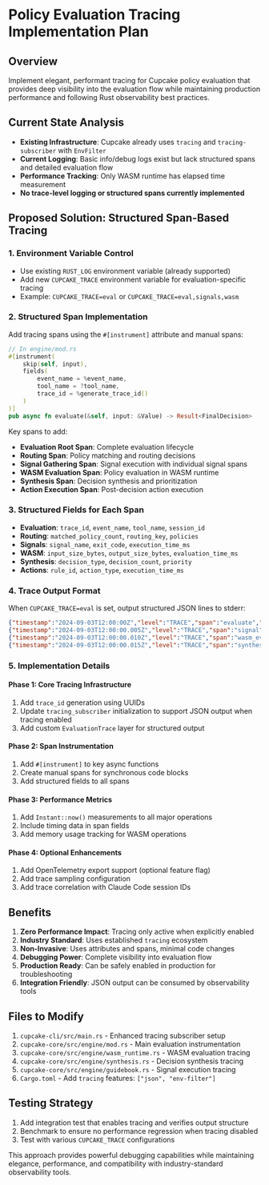 # Policy Evaluation Tracing Implementation Plan

## Overview

Implement elegant, performant tracing for Cupcake policy evaluation that provides deep visibility into the evaluation flow while maintaining production performance and following Rust observability best practices.

## Current State Analysis

- **Existing Infrastructure**: Cupcake already uses `tracing` and `tracing-subscriber` with `EnvFilter`
- **Current Logging**: Basic info/debug logs exist but lack structured spans and detailed evaluation flow
- **Performance Tracking**: Only WASM runtime has elapsed time measurement
- **No trace-level logging or structured spans currently implemented**

## Proposed Solution: Structured Span-Based Tracing

### 1. Environment Variable Control

- Use existing `RUST_LOG` environment variable (already supported)
- Add new `CUPCAKE_TRACE` environment variable for evaluation-specific tracing
- Example: `CUPCAKE_TRACE=eval` or `CUPCAKE_TRACE=eval,signals,wasm`

### 2. Structured Span Implementation

Add tracing spans using the `#[instrument]` attribute and manual spans:

```rust
// In engine/mod.rs
#[instrument(
    skip(self, input),
    fields(
        event_name = %event_name,
        tool_name = ?tool_name,
        trace_id = %generate_trace_id()
    )
)]
pub async fn evaluate(&self, input: &Value) -> Result<FinalDecision>
```

Key spans to add:
- **Evaluation Root Span**: Complete evaluation lifecycle
- **Routing Span**: Policy matching and routing decisions
- **Signal Gathering Span**: Signal execution with individual signal spans
- **WASM Evaluation Span**: Policy evaluation in WASM runtime
- **Synthesis Span**: Decision synthesis and prioritization
- **Action Execution Span**: Post-decision action execution

### 3. Structured Fields for Each Span

- **Evaluation**: `trace_id`, `event_name`, `tool_name`, `session_id`
- **Routing**: `matched_policy_count`, `routing_key`, `policies`
- **Signals**: `signal_name`, `exit_code`, `execution_time_ms`
- **WASM**: `input_size_bytes`, `output_size_bytes`, `evaluation_time_ms`
- **Synthesis**: `decision_type`, `decision_count`, `priority`
- **Actions**: `rule_id`, `action_type`, `execution_time_ms`

### 4. Trace Output Format

When `CUPCAKE_TRACE=eval` is set, output structured JSON lines to stderr:

```json
{"timestamp":"2024-09-03T12:00:00Z","level":"TRACE","span":"evaluate","trace_id":"abc123","event_name":"PreToolUse","tool_name":"Bash","matched_policies":1,"duration_ms":15}
{"timestamp":"2024-09-03T12:00:00.005Z","level":"TRACE","span":"signal","trace_id":"abc123","signal_name":"git_status","exit_code":0,"duration_ms":3}
{"timestamp":"2024-09-03T12:00:00.010Z","level":"TRACE","span":"wasm_eval","trace_id":"abc123","decision_count":2,"duration_ms":5}
{"timestamp":"2024-09-03T12:00:00.015Z","level":"TRACE","span":"synthesis","trace_id":"abc123","final_decision":"Allow","context_count":1}
```

### 5. Implementation Details

#### Phase 1: Core Tracing Infrastructure
1. Add `trace_id` generation using UUIDs
2. Update `tracing_subscriber` initialization to support JSON output when tracing enabled
3. Add custom `EvaluationTrace` layer for structured output

#### Phase 2: Span Instrumentation
1. Add `#[instrument]` to key async functions
2. Create manual spans for synchronous code blocks
3. Add structured fields to all spans

#### Phase 3: Performance Metrics
1. Add `Instant::now()` measurements to all major operations
2. Include timing data in span fields
3. Add memory usage tracking for WASM operations

#### Phase 4: Optional Enhancements
1. Add OpenTelemetry export support (optional feature flag)
2. Add trace sampling configuration
3. Add trace correlation with Claude Code session IDs

## Benefits

1. **Zero Performance Impact**: Tracing only active when explicitly enabled
2. **Industry Standard**: Uses established `tracing` ecosystem
3. **Non-Invasive**: Uses attributes and spans, minimal code changes
4. **Debugging Power**: Complete visibility into evaluation flow
5. **Production Ready**: Can be safely enabled in production for troubleshooting
6. **Integration Friendly**: JSON output can be consumed by observability tools

## Files to Modify

1. `cupcake-cli/src/main.rs` - Enhanced tracing subscriber setup
2. `cupcake-core/src/engine/mod.rs` - Main evaluation instrumentation
3. `cupcake-core/src/engine/wasm_runtime.rs` - WASM evaluation tracing
4. `cupcake-core/src/engine/synthesis.rs` - Decision synthesis tracing
5. `cupcake-core/src/engine/guidebook.rs` - Signal execution tracing
6. `Cargo.toml` - Add `tracing` features: `["json", "env-filter"]`

## Testing Strategy

1. Add integration test that enables tracing and verifies output structure
2. Benchmark to ensure no performance regression when tracing disabled
3. Test with various `CUPCAKE_TRACE` configurations

This approach provides powerful debugging capabilities while maintaining elegance, performance, and compatibility with industry-standard observability tools.